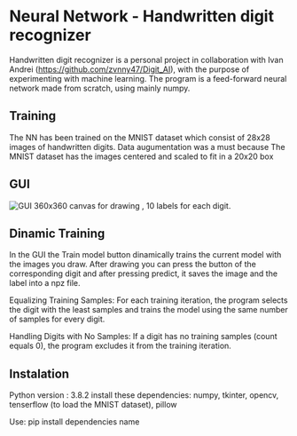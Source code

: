 
# Neural Network - Handwritten digit recognizer
Handwritten digit recognizer is a personal project in collaboration with Ivan Andrei (https://github.com/zvnny47/Digit_AI), with the purpose of experimenting with machine learning. The program is a feed-forward neural network made from scratch, using mainly numpy.
## Training  
The NN has been trained on the MNIST dataset which consist of 28x28 images of handwritten digits.
Data augumentation was a must because The MNIST dataset has the images centered and scaled to fit in a 20x20 box
## GUI
![GUI](https://github.com/Mriuz21/NeuralNetwork-Digit/assets/136023924/bafd9f73-a9a2-4a0b-8666-f03c8c7c3cbf)
360x360 canvas for drawing , 10 labels for each digit.
## Dinamic Training
In the GUI the Train model button dinamically trains the current model with the images you draw. After drawing you can press the button of the corresponding digit and after pressing predict, it saves the image and the label into a npz file.

Equalizing Training Samples:
For each training iteration, the program selects the digit with the least samples and trains the model using the same number of samples for every digit.

Handling Digits with No Samples:
If a digit has no training samples (count equals 0), the program excludes it from the training iteration.
## Instalation
Python version : 3.8.2
install these dependencies:
numpy,
tkinter, opencv, tenserflow (to load the MNIST dataset), pillow

Use: pip install dependencies name

